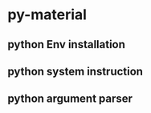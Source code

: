 # py-material

## python Env installation

## python system instruction

## python argument parser

